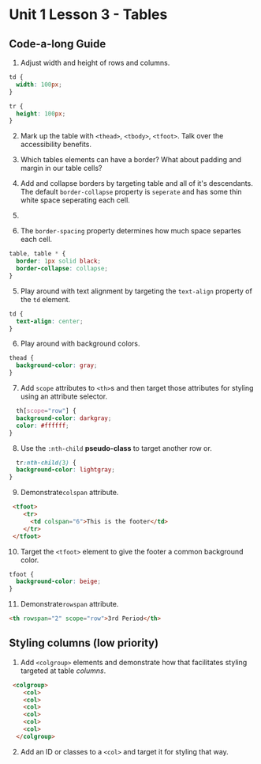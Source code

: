 # Unit 1 Lesson 3 - Tables
## Code-a-long Guide

1. Adjust width and height of rows and columns.
  ```css
  td {
    width: 100px;
  }

  tr {
    height: 100px;
  }
  ```
2. Mark up the table with `<thead>`, `<tbody>`, `<tfoot>`. Talk over the accessibility benefits.

3. Which tables elements can have a border? What about padding and margin in our table cells?

4. Add and collapse borders by targeting table and all of it's descendants. The default `border-collapse` property is `seperate` and has some thin white space seperating each cell. 
5. 
5. The `border-spacing` property determines how much space separtes each cell.

  ```css
  table, table * {
    border: 1px solid black;
    border-collapse: collapse;
  }
  ```
5. Play around with text alignment by targeting the `text-align` property of the `td` element.
  ```css
  td {
    text-align: center;
  }
  ```
  
6. Play around with background colors.
  ```css
  thead {
    background-color: gray;
  }
  ```

7. Add `scope` attributes to `<th>`s and then target those attributes for styling using an attribute selector.
  ```css
    th[scope="row"] {
    background-color: darkgray;
    color: #ffffff;
  }
  ```

8. Use the `:nth-child` **pseudo-class** to target another row or.
  ```css
    tr:nth-child(3) {
    background-color: lightgray;
  }
  ```


9. Demonstrate`colspan` attribute.
  ```html
   <tfoot>
      <tr>
        <td colspan="6">This is the footer</td>
      </tr>
   </tfoot>
  ```

10. Target the `<tfoot>` element to give the footer a common background color.
  ```css
  tfoot {
    background-color: beige;
  }
  ```

11. Demonstrate`rowspan` attribute.
  ```html
  <th rowspan="2" scope="row">3rd Period</th>
  ```

## Styling columns (low priority)

1. Add `<colgroup>` elements and demonstrate how that facilitates styling targeted at table _columns_.
  ```html
   <colgroup>
      <col>
      <col>
      <col>
      <col>
      <col>
      <col>
    </colgroup>
  ```

2. Add an ID or classes to a `<col>` and target it for styling that way.
